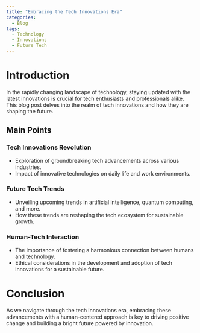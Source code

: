 ```yaml
---
title: "Embracing the Tech Innovations Era"
categories:
  - Blog
tags:
  - Technology
  - Innovations
  - Future Tech
---
```


# Introduction
In the rapidly changing landscape of technology, staying updated with the latest innovations is crucial for tech enthusiasts and professionals alike. This blog post delves into the realm of tech innovations and how they are shaping the future.

## Main Points
### Tech Innovations Revolution
- Exploration of groundbreaking tech advancements across various industries.
- Impact of innovative technologies on daily life and work environments.

### Future Tech Trends
- Unveiling upcoming trends in artificial intelligence, quantum computing, and more.
- How these trends are reshaping the tech ecosystem for sustainable growth.

### Human-Tech Interaction
- The importance of fostering a harmonious connection between humans and technology.
- Ethical considerations in the development and adoption of tech innovations for a sustainable future.

# Conclusion
As we navigate through the tech innovations era, embracing these advancements with a human-centered approach is key to driving positive change and building a bright future powered by innovation.